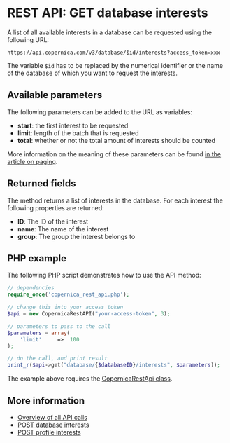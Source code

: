 # REST API: GET database interests

A list of all available interests in a database can be requested using 
the following URL:

`https://api.copernica.com/v3/database/$id/interests?access_token=xxx`

The variable `$id` has to be replaced by the numerical identifier or the 
name of the database of which you want to request the interests.

## Available parameters

The following parameters can be added to the URL as variables:

- **start**: the first interest to be requested
- **limit**: length of the batch that is requested
- **total**: whether or not the total amount of interests should be counted

More information on the meaning of these parameters can be found 
[in the article on paging](rest-paging).

## Returned fields

The method returns a list of interests in the database. For each interest 
the following properties are returned:

- **ID**:       The ID of the interest
- **name**:     The name of the interest
- **group**:    The group the interest belongs to

## PHP example

The following PHP script demonstrates how to use the API method:

```php
// dependencies
require_once('copernica_rest_api.php');

// change this into your access token
$api = new CopernicaRestAPI("your-access-token", 3);

// parameters to pass to the call
$parameters = array(
    'limit'     =>  100
);

// do the call, and print result
print_r($api->get("database/{$databaseID}/interests", $parameters));
```

The example above requires the [CopernicaRestApi class](rest-php).

## More information

- [Overview of all API calls](rest-api)
- [POST database interests](rest-post-database-interests)
- [POST profile interests](rest-post-profile-interests)
